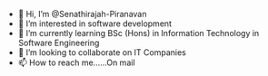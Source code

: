- 👋 Hi, I’m @Senathirajah-Piranavan
- 👀 I’m interested in software development
- 🌱 I’m currently learning BSc (Hons) in Information Technology in Software Engineering
- 💞️ I’m looking to collaborate on IT Companies
- 📫 How to reach me......On mail

<!---
Senathirajah-Piranavan/Senathirajah-Piranavan is a ✨ special ✨ repository because its `README.md` (this file) appears on your GitHub profile.
You can click the Preview link to take a look at your changes.
--->
